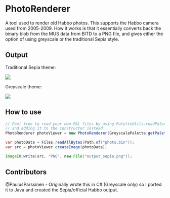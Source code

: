 # PhotoRenderer
A tool used to render old Habbo photos. This supports the Habbo camera used from 2005-2009. How it works is that it essentially converts back the binary blob from the MUS data from BITD to a PNG file, and gives either the option of using greyscale or the traditional Sepia style.

## Output

Traditional Sepia theme:

![](https://i.imgur.com/x0dLwN6.png)

Greyscale theme:

![](https://i.imgur.com/2M8qYJJ.png)

## How to use

```java
// Feel free to read your own PAL files by using PaletteUtils.readPalette("palette/greyscale.pal")
// and adding it to the constructor instead
PhotoRenderer photoViewer = new PhotoRenderer(GreyscalePalette.getPalette(), RenderOption.SEPIA);

var photoData = Files.readAllBytes(Path.of("photo.bin"));
var src = photoViewer.createImage(photoData);

ImageIO.write(src, "PNG", new File("output_sepia.png"));
```

## Contributors

@PaulusParssinen - Originally wrote this in C# (Greyscale only) so I ported it to Java and created the Sepia/official Habbo output.